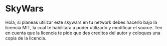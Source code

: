 # SkyWars


Hola, si planeas utilizar este skywars en tu network debes hacerlo bajo la licencia MIT, la cual te habilitara a poder utilizarlo y modificar el source.
Ten en cuenta que la licencia te pide que des creditos del autor y coloques una copia de la licencia.